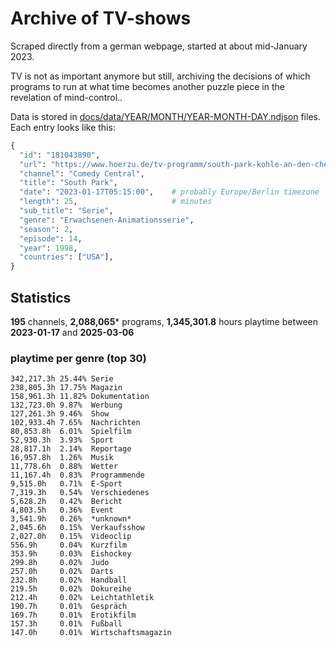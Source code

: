 # Archive of TV-shows

Scraped directly from a german webpage, started at about mid-January 2023.

TV is not as important anymore but still, archiving the decisions of which programs to run at what time
becomes another puzzle piece in the revelation of mind-control.. 

Data is stored in [docs/data/YEAR/MONTH/YEAR-MONTH-DAY.ndjson](docs/data/) files. 
Each entry looks like this:

```python
{
  "id": "181043890", 
  "url": "https://www.hoerzu.de/tv-programm/south-park-kohle-an-den-chefkoch/bid_181043890/", 
  "channel": "Comedy Central", 
  "title": "South Park", 
  "date": "2023-01-17T05:15:00",    # probably Europe/Berlin timezone 
  "length": 25,                     # minutes 
  "sub_title": "Serie", 
  "genre": "Erwachsenen-Animationsserie", 
  "season": 2, 
  "episode": 14, 
  "year": 1998, 
  "countries": ["USA"],
}
```

## Statistics

**195** channels, **2,088,065*** programs, **1,345,301.8** hours playtime between **2023-01-17** and **2025-03-06**


### playtime per genre (top 30)

    342,217.3h 25.44% Serie
    238,805.3h 17.75% Magazin
    158,961.3h 11.82% Dokumentation
    132,723.0h 9.87%  Werbung
    127,261.3h 9.46%  Show
    102,933.4h 7.65%  Nachrichten
    80,853.8h  6.01%  Spielfilm
    52,930.3h  3.93%  Sport
    28,817.1h  2.14%  Reportage
    16,957.8h  1.26%  Musik
    11,778.6h  0.88%  Wetter
    11,167.4h  0.83%  Programmende
    9,515.0h   0.71%  E-Sport
    7,319.3h   0.54%  Verschiedenes
    5,628.2h   0.42%  Bericht
    4,803.5h   0.36%  Event
    3,541.9h   0.26%  *unknown*
    2,045.6h   0.15%  Verkaufsshow
    2,027.0h   0.15%  Videoclip
    556.9h     0.04%  Kurzfilm
    353.9h     0.03%  Eishockey
    299.8h     0.02%  Judo
    257.0h     0.02%  Darts
    232.8h     0.02%  Handball
    219.5h     0.02%  Dokureihe
    212.4h     0.02%  Leichtathletik
    190.7h     0.01%  Gespräch
    169.7h     0.01%  Erotikfilm
    157.3h     0.01%  Fußball
    147.0h     0.01%  Wirtschaftsmagazin
